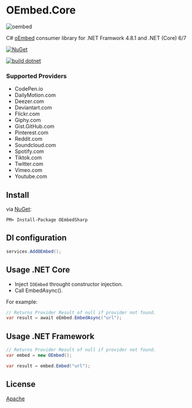 # OEmbed.Core

![oembed](https://github.com/w8tcha/OEmbedSharp/assets/722575/1a3d14e1-8249-4fa3-a230-789127f12c2b)

C# [oEmbed](https://oembed.com) consumer library for .NET Framwork 4.8.1 and .NET (Core) 6/7

[![NuGet](https://img.shields.io/nuget/v/OEmbed.Core.svg)](https://nuget.org/packages/OEmbed.Core)

[![build dotnet](https://github.com/w8tcha/OEmbed.Core/actions/workflows/build.yml/badge.svg)](https://github.com/w8tcha/OEmbed.Core/actions/workflows/build.yml)

### Supported Providers
* CodePen.io
* DailyMotion.com
* Deezer.com
* Deviantart.com
* Flickr.com
* Giphy.com
* Gist.GitHub.com
* Pinterest.com
* Reddit.com
* Soundcloud.com
* Spotify.com
* Tiktok.com
* Twitter.com
* Vimeo.com
* Youtube.com

## Install
via [NuGet](https://www.nuget.org/packages/OEmbedSharp):
```
PM> Install-Package OEmbedSharp
```

## DI configuration

```C#
services.AddOEmbed();
```

## Usage .NET Core

* Inject `IOEmbed` throught constructor injection.
* Call EmbedAsync().

For example:
```C#
// Returns Provider Result of null if provider not found.
var result = await oEmbed.EmbedAsync("url");
```

## Usage .NET Framework

```C#
// Returns Provider Result of null if provider not found.
var embed = new OEmbed();

var result = embed.Embed("url");
```

## License
[Apache](LICENSE)
